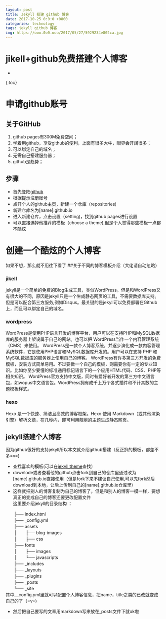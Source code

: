 ```yaml
---
layout: post
title: Jekyll 搭建 github 博客
date: 2017-10-25 0:0:0 +0800
categories: technology
tags: jekyll github 博客
img: https://ooo.0o0.ooo/2017/05/27/5929234e802ca.jpg
---
```

# jikell+github免费搭建个人博客 #

* 
{:toc}

# 申请github账号  
## 关于GitHub
1. github pages有300M免费空间；
2. 学着用github，享受github的便利，上面有很多大牛，眼界会开阔很多；
3. 可以绑定自己的域名；
4. 无需自己搭建服务器；
5. github是趋势；
## 步骤
 - 首先登陆[github](http://github.com "github")
 - 根据提示注册账号
 - 点开个人的github主页，新建一个仓库（repositories)
 - 新建仓库名为[name].github.io
 - 进入新建仓库，点击设置（setting)，找到github pages进行设置
 - 可以直接选择他推荐的模板（choose a theme),但是个人觉得那些模板一点都不酷炫
# 创建一个酷炫的个人博客
如果不想，那么就不用往下看了
##关于不同的博客模板介绍（大佬请自动忽略）

### jikell

jekyll是一个简单的免费的Blog生成工具，类似WordPress。但是和WordPress又有很大的不同，原因是jekyll只是一个生成静态网页的工具，不需要数据库支持。但是可以配合第三方服务,例如Disqus。最关键的是jekyll可以免费部署在Github上，而且可以绑定自己的域名。

### wordpress

WordPress是使用PHP语言开发的博客平台，用户可以在支持PHP和MySQL数据库的服务器上架设属于自己的网站。也可以把 WordPress当作一个内容管理系统（CMS）来使用。
WordPress是一款个人博客系统，并逐步演化成一款内容管理系统软件，它是使用PHP语言和MySQL数据库开发的。用户可以在支持 PHP 和 MySQL数据库的服务器上使用自己的博客。
WordPress有许多第三方开发的免费模板，安装方式简单易用。不过要做一个自己的模板，则需要你有一定的专业知识。比如你至少要懂的标准通用标记语言下的一个应用HTML代码、CSS、PHP等相关知识。
WordPress官方支持中文版，同时有爱好者开发的第三方中文语言包，如wopus中文语言包。WordPress拥有成千上万个各式插件和不计其数的主题模板样式。

### hexo

Hexo 是一个快速、简洁且高效的博客框架。Hexo 使用 Markdown（或其他渲染引擎）解析文章，在几秒内，即可利用靓丽的主题生成静态网页。

## jekyll搭建个人博客

因为github很好的支持jekyll所以本文就介绍github搭建（反正扒的模板，都差不多=v=)

 - 查找喜欢的模板(可以在[jekyll theme](http://jekyllthemes.org/)查找）
 - downlode或者查看他的github点击fork到自己的仓库里通过改为[name].github.io直接使用（但是fork下来不建议自己使用,可以先fork然后download到本地，让后上传到自己的[name].github.io仓库里）
 - 这样就把别人的博客复制为自己的博客了，但是和别人的博客一模一样，要想真正的变成自己的博客还要更改配置文件  
 这里要介绍jekyll的目录结构  ：

　　├── index.html  
　　├── _config.yml  
　　├── assets  
　　│　　├── blog-images  
　　│　　├── css  
　　├── fonts  
　　│　　├── images  
　　│　　└── javascripts  
　　├── _includes    
　　├── _layouts  
　　├── _plugins  
　　├── _posts  
　　└── _site  
其中＿config.yml里就可以配置个人博客信息，把name，title之类的已改就变成自己的了（=v=)

 - 然后把自己要写的文章用markdown写来放在_posts文件下就ok啦
 